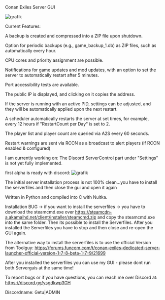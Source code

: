 
Conan Exiles Server GUI

![grafik](https://github.com/user-attachments/assets/4aab13c6-4e83-4643-9832-a24822568778)

Current Features:

A backup is created and compressed into a ZIP file upon shutdown.

Option for periodic backups (e.g., game_backup_1.db) as ZIP files, such as automatically every hour.

CPU cores and priority assignment are possible.

Notifications for game updates and mod updates, with an option to set the server to automatically restart after 5 minutes.

Port accessibility tests are available.

The public IP is displayed, and clicking on it copies the address.

If the server is running with an active PID, settings can be adjusted, and they will be automatically applied upon the next restart.

A scheduler automatically restarts the server at set times, for example, every 12 hours if "RestartCount per Day" is set to 2.

The player list and player count are queried via A2S every 60 seconds.

Restart warnings are sent via RCON as a broadcast to alert players (if RCON enabled & configured)



I am currently working on: 
The Discord ServerControl part under "Settings" is not yet fully implemented.

first alpha is ready with discord:
![grafik](https://github.com/user-attachments/assets/eb98023c-6172-4ef6-baf0-f161ef790c07)

The initial server installation process is not 100% clean...you have to install the serverfiles and then close the gui and open it again


Written in Python and compiled into C with Nuitka.


Installation BUG -> if you want to install the serverfiles -> you have to download the steamcmd.exe over https://steamcdn-a.akamaihd.net/client/installer/steamcmd.zip
and copy the steamcmd.exe into the same folder. Then its possible to install the Serverfiles.
After you installed the Serverfiles you have to stop and then close and re-open the GUI again.

The alternative way to install the serverfiles is to use the official Version from Toolguy: https://forums.funcom.com/t/conan-exiles-dedicated-server-launcher-official-version-1-7-8-beta-1-7-9/21699

After you installed the serverfiles you can use my GUI - please dont run both Serverguis at the same time!

To report bugs or if you have questions, you can reach me over Discord at: https://discord.gg/ysgdkwp3GH

Discordname: Getu|ADMIN

